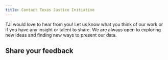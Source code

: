 ```yaml
---
title: Contact Texas Justice Initiative
---
```

TJI would love to hear from you! Let us know what you think of our work or if you have any insight or talent to share. We are always open to exploring new ideas and finding new ways to present our data.

## Share your feedback